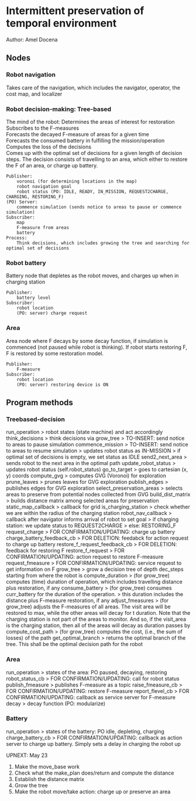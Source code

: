 # Intermittent preservation of temporal environment
Author: Amel Docena

## Nodes
### Robot navigation
Takes care of the navigation, which includes the navigator, operator, the cost map, and localizer

### Robot decision-making: Tree-based
The mind of the robot:
Determines the areas of interest for restoration  
Subscribes to the F-measures  
Forecasts the decayed F-measure of areas for a given time  
Forecasts the consumed battery in fulfilling the mission/operation  
Computes the loss of the decisions  
Comes up with the optimal set of decisions for a given length of decision steps. The decision consists of travelling to an area, 
which either to restore the F of an area, or charge up battery.

    Publisher:
        voronoi (for determining locations in the map)
        robot navigation goal  
        robot status (PO: IDLE, READY, IN_MISSION, REQUEST2CHARGE, CHARGING, RESTORING_F)
    (PO) Server:
        commence simulation (sends notice to areas to pause or commence simulation)
    Subscriber:
        map
        F-measure from areas
        battery
    Process:
        Think decisions, which includes growing the tree and searching for optimal set of decisions

### Robot battery
Battery node that depletes as the robot moves, and charges up when in charging station

    Publisher: 
        battery level
    Subscriber: 
        robot location
        (PO: server) charge request

### Area
Area node where F decays by some decay function, if simulation is commenced (not paused while robot is thinking).
If robot starts restoring F, F is restored by some restoration model.

    Publisher:
        F-measure
    Subscriber:
        robot location
        (PO: server) restoring device is ON

## Program methods
### Treebased-decision
run_operation
    > robot states (state machine) and act accordingly
think_decisions
    > think decisions via grow_tree
    > TO-INSERT: send notice to areas to pause simulation
commence_mission
    > TO-INSERT: send notice to areas to resume simulation
    > updates robot status as IN-MISSION
    > if optimal set of decisions is empty, we set status as IDLE
send2_next_area
    > sends robot to the next area in the optimal path
update_robot_status
    > updates robot status (self.robot_status)
go_to_target
    > goes to cartesian (x, y) coords
compute_gvg
    > computes GVG (Voronoi) for exploration
prune_leaves
    > prunes leaves for GVG exploration
publish_edges
    > publishes edges for GVG exploration
select_preservation_areas
    > selects areas to preserve from potential nodes collected from GVG
build_dist_matrix
    > builds distance matrix among selected areas for preservation
static_map_callback
    > callback for grid
is_charging_station
    > check whether we are within the radius of the charging station
robot_nav_callback
    > callback after navigator informs arrival of robot to set goal
    > if charging station: we update status to REQUEST2CHARGE
    > else: RESTORING_F
request_charge
    > FOR CONFIRMATION/UPDATING: charge up battery
charge_battery_feedback_cb
    > FOR DELETION: feedabck for action request to charge up battery
restore_f_request_feedback_cb
    > FOR DELETION: feedback for restoring F
restore_f_request
    > FOR CONFIRMATION/UPDATING: action request to restore F-measure
request_fmeasure
    > FOR CONFIRMATION/UPDATING: service request to get information on F
grow_tree
    > grow a decision tree of depth dec_steps starting from where the robot is
compute_duration
    > (for grow_tree) computes (time) duration of operation, which includes travelling distance plus restoration, if any
consume_battery
    > (for grow_tree) consumes curr_battery for the duration of the operation. 
    > this duration includes the distance plus F-measure restoration, if any
adjust_fmeasures
    > (for grow_tree) adjusts the F-measures of all areas. The visit area will be restored to max, while the other areas will decay for
        t duration. Note that the charging station is not part of the areas to monitor. And so, if the visit_area is the
        charging station, then all of the areas will decay as duration passes by
compute_cost_path
    > (for grow_tree) computes the cost, (i.e., the sum of losses) of the path
get_optimal_branch
    > returns the optimal branch of the tree. This shall be the optimal decision path for the robot

### Area
run_operation
    > states of the area: PO paused, decaying, restoring
robot_status_cb
    > FOR CONFIRMATION/UPDATING: call for robot status
publish_fmeasure
    > publishes F-measure as a topic
raise_fmeasure_cb
    > FOR CONFIRMATION/UPDATING: restore F-measure
report_flevel_cb
    > FOR CONFIRMATION/UPDATING: callback as service server for F-measure
decay
    > decay function (PO: modularize)

### Battery
run_operation
    > states of the battery: PO idle, depleting, charging
charge_battery_cb
    > FOR CONFIRMATION/UPDATING: callback as action server to charge up battery. Simply sets a delay in charging the robot up


UPNEXT: May 23
1. Make the move_base work
2. Check what the make_plan does/return and compute the distance
3. Establish the distance matrix
4. Grow the tree
5. Make the robot move/take action: charge up or preserve an area

